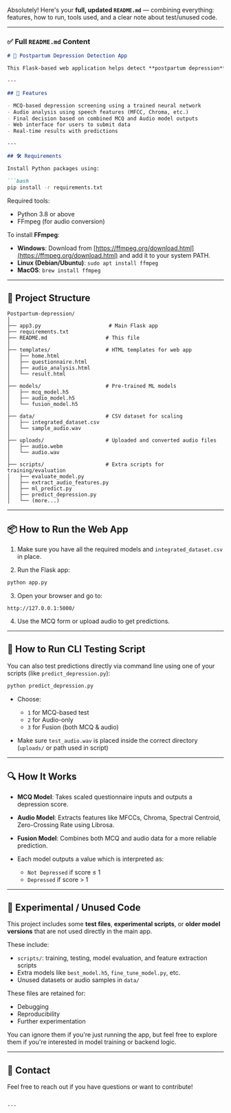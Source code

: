 Absolutely! Here's your **full, updated `README.md`** — combining everything: features, how to run, tools used, and a clear note about test/unused code.

---

### ✅ Full `README.md` Content

````markdown
# 🧠 Postpartum Depression Detection App

This Flask-based web application helps detect **postpartum depression** using both **MCQ questionnaire responses** and **audio analysis**. It uses pre-trained deep learning models to make predictions based on user input.

---

## 🚀 Features

- MCQ-based depression screening using a trained neural network
- Audio analysis using speech features (MFCC, Chroma, etc.)
- Final decision based on combined MCQ and Audio model outputs
- Web interface for users to submit data
- Real-time results with predictions

---

## 🛠 Requirements

Install Python packages using:

```bash
pip install -r requirements.txt
````

Required tools:

* Python 3.8 or above
* FFmpeg (for audio conversion)

To install **FFmpeg**:

* **Windows**: Download from [https://ffmpeg.org/download.html](https://ffmpeg.org/download.html) and add it to your system PATH.
* **Linux (Debian/Ubuntu)**: `sudo apt install ffmpeg`
* **MacOS**: `brew install ffmpeg`

---

## 📂 Project Structure

```plaintext
Postpartum-depression/
│
├── app3.py                      # Main Flask app
├── requirements.txt
├── README.md                   # This file
│
├── templates/                  # HTML templates for web app
│   ├── home.html
│   ├── questionnaire.html
│   ├── audio_analysis.html
│   └── result.html
│
├── models/                     # Pre-trained ML models
│   ├── mcq_model.h5
│   ├── audio_model.h5
│   └── fusion_model.h5
│
├── data/                       # CSV dataset for scaling
│   ├── integrated_dataset.csv
│   └── sample_audio.wav
│
├── uploads/                    # Uploaded and converted audio files
│   ├── audio.webm
│   └── audio.wav
│
├── scripts/                    # Extra scripts for training/evaluation
│   ├── evaluate_model.py
│   ├── extract_audio_features.py
│   ├── ml_predict.py
│   ├── predict_depression.py
│   └── (more...)
```

---

## 📦 How to Run the Web App

1. Make sure you have all the required models and `integrated_dataset.csv` in place.

2. Run the Flask app:

```bash
python app.py
```

3. Open your browser and go to:

```
http://127.0.0.1:5000/
```

4. Use the MCQ form or upload audio to get predictions.

---

## 🧪 How to Run CLI Testing Script

You can also test predictions directly via command line using one of your scripts (like `predict_depression.py`):

```bash
python predict_depression.py
```

* Choose:

  * `1` for MCQ-based test
  * `2` for Audio-only
  * `3` for Fusion (both MCQ & audio)
* Make sure `test_audio.wav` is placed inside the correct directory (`uploads/` or path used in script)

---

## 🔍 How It Works

* **MCQ Model**: Takes scaled questionnaire inputs and outputs a depression score.
* **Audio Model**: Extracts features like MFCCs, Chroma, Spectral Centroid, Zero-Crossing Rate using Librosa.
* **Fusion Model**: Combines both MCQ and audio data for a more reliable prediction.
* Each model outputs a value which is interpreted as:

  * `Not Depressed` if score ≤ 1
  * `Depressed` if score > 1

---

## 🧪 Experimental / Unused Code

This project includes some **test files**, **experimental scripts**, or **older model versions** that are not used directly in the main app.

These include:

* `scripts/`: training, testing, model evaluation, and feature extraction scripts
* Extra models like `best_model.h5`, `fine_tune_model.py`, etc.
* Unused datasets or audio samples in `data/`

These files are retained for:

* Debugging
* Reproducibility
* Further experimentation

You can ignore them if you're just running the app, but feel free to explore them if you're interested in model training or backend logic.

---

## 📧 Contact

Feel free to reach out if you have questions or want to contribute!

```

---


```
